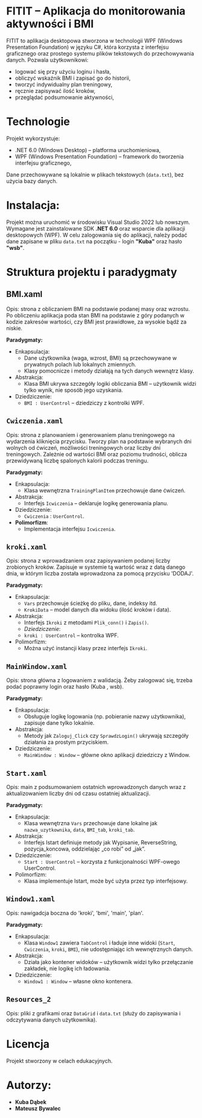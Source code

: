 # FITIT – Aplikacja do monitorowania aktywności i BMI

FITIT to aplikacja desktopowa stworzona w technologii WPF (Windows Presentation Foundation) w języku C#, która korzysta z interfejsu graficznego oraz prostego systemu plików tekstowych do przechowywania danych.
Pozwala użytkownikowi:
- logować się przy użyciu loginu i hasła,
- obliczyć wskaźnik BMI i zapisać go do historii,
- tworzyć indywidualny plan treningowy,
- ręcznie zapisywać ilość kroków,
- przeglądać podsumowanie aktywności,

# Technologie

Projekt wykorzystuje:
- .NET 6.0 (Windows Desktop) – platforma uruchomieniowa,
- WPF (Windows Presentation Foundation) – framework do tworzenia interfejsu graficznego,

Dane przechowywane są lokalnie w plikach tekstowych (`data.txt`), bez użycia bazy danych.


# Instalacja:

Projekt można uruchomić w środowisku Visual Studio 2022 lub nowszym.  
Wymagane jest zainstalowane SDK **.NET 6.0** oraz wsparcie dla aplikacji desktopowych (WPF).
W celu zalogowania się do aplikacji, należy podać dane zapisane w pliku `data.txt` na początku - login **"Kuba"** oraz hasło **"wsb"**.


# Struktura projektu i paradygmaty

 ## BMI.xaml
Opis: strona z obliczaniem BMI na podstawie podanej masy oraz wzrostu. Po obliczeniu aplikacja poda stan BMI na podstawie z góry podanych w kodzie zakresów wartości, czy BMI jest prawidłowe, za wysokie bądź za niskie.

  **Paradygmaty:**
- Enkapsulacja:
  - Dane użytkownika (waga, wzrost, BMI) są przechowywane w prywatnych polach lub lokalnych zmiennych.
  - Klasy pomocnicze i metody działają na tych danych wewnątrz klasy.
- Abstrakcja:
  - Klasa BMI ukrywa szczegóły logiki obliczania BMI – użytkownik widzi tylko wynik, nie sposób jego uzyskania.
- Dziedziczenie:
  - `BMI : UserControl` – dziedziczy z kontrolki WPF.

## `Cwiczenia.xaml`
Opis: strona z planowaniem i generowaniem planu treningowego na wydarzenia kliknięcia przycisku. Tworzy plan na podstawie wybranych dni wolnych od ćwiczeń, możliwości treningowych oraz liczby dni treningowych. Zależnie od wartości BMI oraz poziomu trudności, oblicza przewidywaną liczbę spalonych kalorii podczas treningu.

  **Paradygmaty:**
- Enkapsulacja:
  - Klasa wewnętrzna `TrainingPlanItem` przechowuje dane ćwiczeń.
- Abstrakcja:
  - Interfejs `Icwiczenia` – deklaruje logikę generowania planu.
- Dziedziczenie:
  - `Cwiczenia` : `UserControl`.
- **Polimorfizm**:
  - Implementacja interfejsu `Icwiczenia`.

## `kroki.xaml` 
Opis: strona z wprowadzaniem oraz zapisywaniem podanej liczby zrobionych kroków. Zapisuje w systemie tą wartość wraz z datą danego dnia, w którym liczba została wprowadzona za pomocą przycisku 'DODAJ'.

  **Paradygmaty:**
- Enkapsulacja:
  - `Vars` przechowuje ścieżkę do pliku, dane, indeksy itd.
  - `KrokiData` – model danych dla widoku (ilość kroków i data).
- Abstrakcja:
  - Interfejs `Ikroki` z metodami `Plik_conn()` i `Zapis()`.
  - *Dziedziczenie*:
  - `kroki : UserControl` – kontrolka WPF.
- Polimorfizm:
  - Można użyć instancji klasy przez interfejs `Ikroki`.

## `MainWindow.xaml` 
Opis: strona główna z logowaniem z walidacją. Żeby zalogować się, trzeba podać poprawny login oraz hasło (Kuba  ,  wsb).

  **Paradygmaty:**
- Enkapsulacja:
  - Obsługuje logikę logowania (np. pobieranie nazwy użytkownika), zapisuje dane tylko lokalnie.
- Abstrakcja:
  - Metody jak `Zaloguj_Click` czy `SprawdzLogin()` ukrywają szczegóły działania za prostym przyciskiem.
- Dziedziczenie:
  - `MainWindow : Window` – główne okno aplikacji dziedziczy z Window.

## `Start.xaml` 
Opis: main z podsumowaniem ostatnich wprowadzonych danych wraz z aktualizowaniem liczby dni od czasu ostatniej aktualizacji.

  **Paradygmaty:**
- Enkapsulacja:
  - Klasa wewnętrzna `Vars` przechowuje dane lokalne jak `nazwa_uzytkownika`, `data`, `BMI_tab`, `kroki_tab`.
- Abstrakcja:
  - Interfejs Istart definiuje metody jak Wypisanie, ReverseString, pozycja_koncowa, oddzielając „co robi” od „jak”.
- Dziedziczenie:
  - `Start : UserControl` – korzysta z funkcjonalności WPF-owego UserControl.
- Polimorfizm:
  - Klasa implementuje Istart, może być użyta przez typ interfejsowy.

## `Window1.xaml` 
Opis: nawigadcja boczna do 'kroki', 'bmi', 'main', 'plan'.

  **Paradygmaty:**
- Enkapsulacja:
  - Klasa `Window1` zawiera `TabControl` i ładuje inne widoki (`Start`, `Cwiczenia`, `kroki`, `BMI`), nie udostępniając ich wewnętrznych danych.
- Abstrakcja:
  - Działa jako kontener widoków – użytkownik widzi tylko przełączanie zakładek, nie logikę ich ładowania.
- Dziedziczenie:
  - `Window1 : Window` – własne okno kontenera.

## `Resources_2`  
Opis: pliki z grafikami oraz `DataGrid` i `data.txt` (służy do zapisywania i odczytywania danych użytkownika).


# Licencja

Projekt stworzony w celach edukacyjnych.


# Autorzy:
- **Kuba Dąbek**
- **Mateusz Bywalec**
